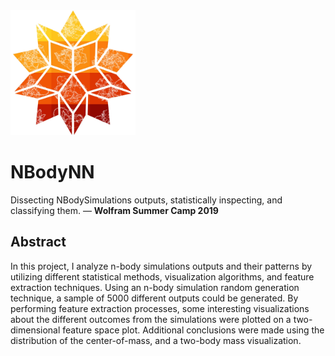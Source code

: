 <img src="./src/wolfram_spikey_b.png" width="200px;" height="200px;">

<h1>NBodyNN</h1>
<p>Dissecting NBodySimulations outputs, statistically inspecting, and classifying them. — <b>Wolfram Summer Camp 2019</b></p>

<h2>Abstract</h2>
<p>In this project, I analyze n-body simulations outputs and their patterns by utilizing different statistical methods, visualization algorithms, and feature extraction techniques. Using an n-body simulation random generation technique, a sample of 5000 different outputs could be generated. By performing feature extraction processes, some interesting visualizations about the different outcomes from the simulations were plotted on a two-dimensional feature space plot. Additional conclusions were made using the distribution of the center-of-mass, and a two-body mass visualization.</p>
